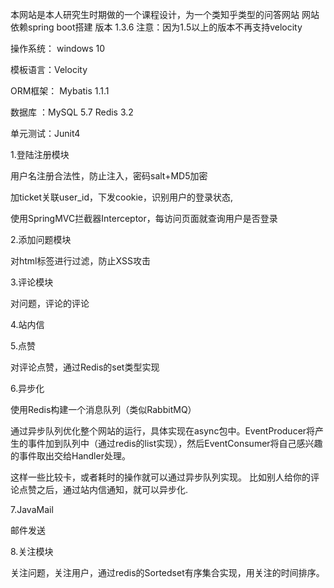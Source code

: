 本网站是本人研究生时期做的一个课程设计，为一个类知乎类型的问答网站
网站依赖spring boot搭建  版本 1.3.6  注意：因为1.5以上的版本不再支持velocity

操作系统： windows 10

模板语言：Velocity

ORM框架： Mybatis 1.1.1

数据库 ：MySQL 5.7  Redis 3.2

单元测试：Junit4

1.登陆注册模块

用户名注册合法性，防止注入，密码salt+MD5加密

加ticket关联user_id，下发cookie，识别用户的登录状态,

使用SpringMVC拦截器Interceptor，每访问页面就查询用户是否登录

2.添加问题模块

对html标签进行过滤，防止XSS攻击 

3.评论模块

对问题，评论的评论

4.站内信

5.点赞

对评论点赞，通过Redis的set类型实现

6.异步化

使用Redis构建一个消息队列（类似RabbitMQ）

通过异步队列优化整个网站的运行，具体实现在async包中。EventProducer将产生的事件加到队列中（通过redis的list实现），然后EventConsumer将自己感兴趣的事件取出交给Handler处理。

这样一些比较卡，或者耗时的操作就可以通过异步队列实现。 比如别人给你的评论点赞之后，通过站内信通知，就可以异步化.

7.JavaMail

邮件发送

8.关注模块

关注问题，关注用户，通过redis的Sortedset有序集合实现，用关注的时间排序。
